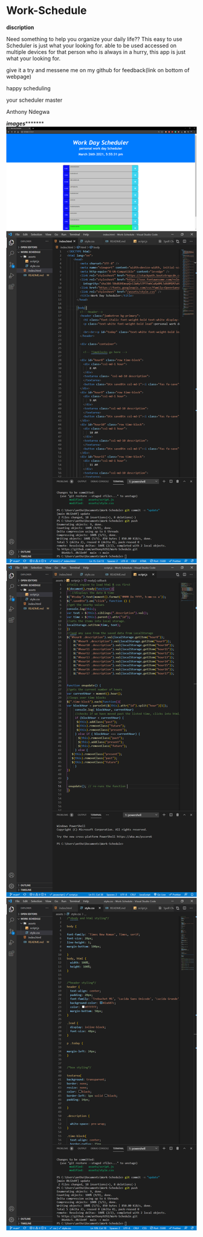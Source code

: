 # Work-Schedule



**discription** 

Need something to help you organize your daily life?? This easy to  use Scheduler is just what your looking for. able to be  used accessed on multiple devices for that person who is always in a hurry, this app is just what your looking for. 

give it a try and messene me on my github for feedback(link on bottom of webpage) 

happy scheduling 

your scheduler master 

Anthony Ndegwa 





*****images************
![work-schedule on server pic](livewebpage.PNG)
![Index pic](html.png)
![script code pic](script.PNG)
![css code pic](css.PNG)



